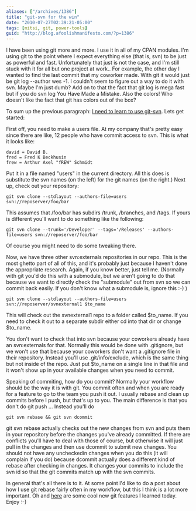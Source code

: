 ```yaml
---
aliases: ["/archives/1386"]
title: "git-svn for the win"
date: "2010-07-27T02:39:21-05:00"
tags: [mitsi, git, power-tools]
guid: "http://blog.afoolishmanifesto.com/?p=1386"
---
```

I have been using git more and more. I use it in all of my CPAN modules. I'm using git to the point where I expect everything else (that is, svn) to be just as powerful and fast. Unfortunately that just is not the case, and I'm still stuck with it for all but one project at work.. For example, the other day I wanted to find the last commit that my coworker made. With git it would just be git log --author wes -1. I couldn't seem to figure out a way to do it with svn. Maybe I'm just dumb? Add on to that the fact that git log is mega fast but if you do svn log You Have Made a Mistake. Also the colors! Who doesn't like the fact that git has colors out of the box?

To sum up the previous paragraph: [I need to learn to use git-svn](http://www.kernel.org/pub/software/scm/git/docs/git-svn.html). Lets get started:

First off, you need to make a users file. At my company that's pretty easy since there are like, 12 people who have commit access to svn. This is what it looks like:

    david = David B.
    fred = Fred K Beckhusin
    frew = Arthur Axel "fREW" Schmidt

Put it in a file named "users" in the current directory. All this does is substitute the svn names (on the left) for the git names (on the right.) Next up, check out your repository:

    git svn clone --stdlayout --authors-file=users svn://reposerver/foo/bar

This assumes that /foo/bar has subdirs /trunk, /branches, and /tags. If yours is different you'll want to do something like the following:

    git svn clone --trunk='/Developer' --tags='/Releases' --authors-file=users svn://reposerver/foo/bar

Of course you might need to do some tweaking there.

Now, we have three other svn:externals repositories in our repo. This is the most ghetto part of all of this, and it's probably just because I haven't done the appropriate research. Again, if you know better, just tell me. (Normally with git you'd do this with a submodule, but we aren't going to do that because we want to directly check the "submodule" out from svn so we can commit back easily. If you don't know what a submodule is, ignore this :-) )

    git svn clone --stdlayout --authors-file=users svn://reposerver/svnexternal1 $to_name

This will check out the svnexternal1 repo to a folder called $to\_name. If you need to check it out to a separate subdir either cd into that dir or change $to\_name.

You don't want to check that into svn because your coworkers already have an svn:externals for that. Normally this would be done with .gitignore, but we won't use that because your coworkers don't want a .gitignore file in their repository. Instead you'll use .git/info/exclude, which is the same thing but not inside of the repo. Just put $to\_name on a single line in that file and it won't show up in your available changes when you need to commit.

Speaking of commiting, how do you commit? Normally your workflow should be the way it is with git. You commit often and when you are ready for a feature to go to the team you push it out. I usually rebase and clean up commits before I push, but that's up to you. The main difference is that you don't do git push ... Instead you'll do

    git svn rebase && git svn dcommit

git svn rebase actually checks out the new changes from svn and puts them in your repository before the changes you've already committed. If there are conflicts you'll have to deal with those of course, but otherwise it will just pull in the changes and then use dcommit to submit new changes. You should not have any uncheckedin changes when you do this (it will complain if you do) because dcommit actually does a different kind of rebase after checking in changes. It changes your commits to include the svn id so that the git commits match up with the svn commits.

In general that's all there is to it. At some point I'd like to do a post about how I use git rebase fairly often in my workflow, but this I think is a lot more important. Oh and [here](http://mislav.uniqpath.com/2010/07/git-tips/) are some cool new git features I learned today. Enjoy :-)

